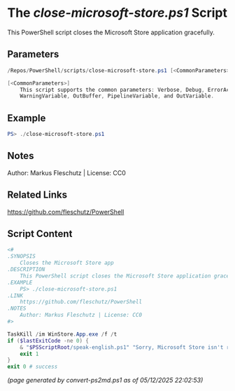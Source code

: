The *close-microsoft-store.ps1* Script
===========================

This PowerShell script closes the Microsoft Store application gracefully.

Parameters
----------
```powershell
/Repos/PowerShell/scripts/close-microsoft-store.ps1 [<CommonParameters>]

[<CommonParameters>]
    This script supports the common parameters: Verbose, Debug, ErrorAction, ErrorVariable, WarningAction, 
    WarningVariable, OutBuffer, PipelineVariable, and OutVariable.
```

Example
-------
```powershell
PS> ./close-microsoft-store.ps1

```

Notes
-----
Author: Markus Fleschutz | License: CC0

Related Links
-------------
https://github.com/fleschutz/PowerShell

Script Content
--------------
```powershell
<#
.SYNOPSIS
	Closes the Microsoft Store app
.DESCRIPTION
	This PowerShell script closes the Microsoft Store application gracefully.
.EXAMPLE
	PS> ./close-microsoft-store.ps1
.LINK
	https://github.com/fleschutz/PowerShell
.NOTES
	Author: Markus Fleschutz | License: CC0
#>

TaskKill /im WinStore.App.exe /f /t
if ($lastExitCode -ne 0) {
	& "$PSScriptRoot/speak-english.ps1" "Sorry, Microsoft Store isn't running."
	exit 1
}
exit 0 # success
```

*(page generated by convert-ps2md.ps1 as of 05/12/2025 22:02:53)*
